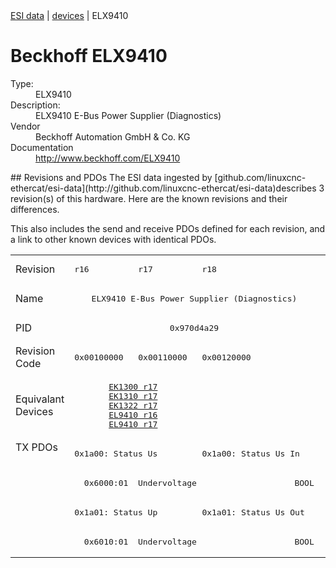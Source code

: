 <div class="nav"><a href="/esi-data">ESI data</a> | <a href="/esi-data/devices">devices</a> | ELX9410</div>

#  Beckhoff ELX9410

<dl>
  <dt>Type:</dt><dd>ELX9410</dd>
  <dt>Description:</dt><dd>ELX9410 E-Bus Power Supplier (Diagnostics)</dd>
  <dt>Vendor</dt><dd>Beckhoff Automation GmbH & Co. KG</dd>
  <dt>Documentation</dt><dd><a href="http://www.beckhoff.com/ELX9410">http://www.beckhoff.com/ELX9410</a></dd>
</dl>
## Revisions and PDOs
The ESI data ingested by [github.com/linuxcnc-ethercat/esi-data](http://github.com/linuxcnc-ethercat/esi-data)describes 3 revision(s) of this hardware.  Here are the known revisions and their differences.

This also includes the send and receive PDOs defined for each revision, and a link to other known devices with identical PDOs.

<table>
<tr >
<td class="first">Revision</td>
<td ><pre>r16</pre></td>
<td ><pre>r17</pre></td>
<td ><pre>r18</pre></td>
</tr>
<tr >
<td class="first">Name</td>
<td  colspan=3 align="center"><pre>ELX9410 E-Bus Power Supplier (Diagnostics)</pre></td>
</tr>
<tr >
<td class="first">PID</td>
<td  colspan=3 align="center"><pre>0x970d4a29</pre></td>
</tr>
<tr >
<td class="first">Revision Code</td>
<td ><pre>0x00100000</pre></td>
<td ><pre>0x00110000</pre></td>
<td ><pre>0x00120000</pre></td>
</tr>
<tr >
<td class="first">Equivalant Devices</td>
<td  colspan=2 align="center"><pre><a href="EK1300">EK1300 r17</a><br/><a href="EK1310">EK1310 r17</a><br/><a href="EK1322">EK1322 r17</a><br/><a href="EL9410">EL9410 r16</a><br/><a href="EL9410">EL9410 r17</a></pre></td>
<td ></td>
</tr>
<tr class="txpdo pdosection">
<td class="first" rowspan=4 valign=top>TX PDOs</td>
<td colspan=2 align="left"><pre>0x1a00: Status Us</pre></td>
<td><pre>0x1a00: Status Us In</pre></td>
<td></td>
</tr>
<tr class="txpdo">
<td  colspan=3 align="left"><pre>  0x6000:01  Undervoltage                    BOOL</pre></td>
</tr>
<tr class="txpdo pdosection">
<td  colspan=2 align="left"><pre>0x1a01: Status Up</pre></td>
<td ><pre>0x1a01: Status Us Out</pre></td>
</tr>
<tr class="txpdo">
<td  colspan=3 align="left"><pre>  0x6010:01  Undervoltage                    BOOL</pre></td>
</tr>
</table>
